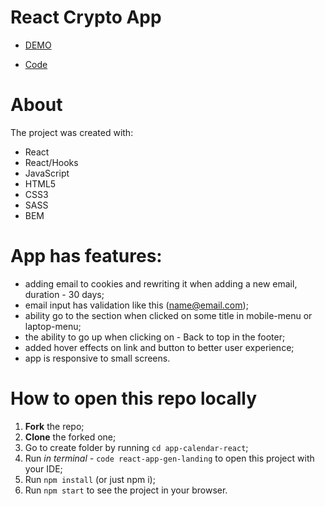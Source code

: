 # React Crypto App

- [DEMO](https://leonbohdan.github.io/react-app-gen-landing/)

- [Code](https://github.com/leonbohdan/react-app-gen-landing/tree/develop)

# About

The project was created with:

- React
- React/Hooks
- JavaScript
- HTML5
- CSS3
- SASS
- BEM

# App has features:

- adding email to cookies and rewriting it when adding a new email, duration - 30 days;
- email input has validation like this (name@email.com);
- ability go to the section when clicked on some title in mobile-menu or laptop-menu;
- the ability to go up when clicking on - Back to top in the footer;
- added hover effects on link and button to better user experience;
- app is responsive to small screens.

# How to open this repo locally

1. **Fork** the repo;
2. **Clone** the forked one;
3. Go to create folder by running `cd app-calendar-react`;
4. Run *in terminal -* `code react-app-gen-landing` to open this project with your IDE;
5. Run `npm install` (or just npm i);
6. Run `npm start` to see the project in your browser.
